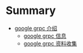 # Summary

* [google grpc 介绍](introduction/index.md)
    * [google grpc 信息](introduction/information.md)
    * [google grpc 资料收集](introduction/data-collection.md)

